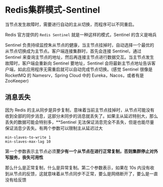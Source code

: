 # Redis集群模式-Sentinel

当节点发生故障时，需要进行自动的主从切换，而程序可以不同重启。

Redis 官方提供的 ``Redis Sentinel`` 就是一种这样的模式，Sentinel 的含义是哨兵



Sentinel 负责持续监控朱从节点的健康，当主节点挂掉时，自动选择一个最优的从节点切换成为主节点。客户端连接集群时，首先会连接 Sentinel，通过 Sentinel 来查询主节点的地址，然后再连接主节点进行数据交互。当主节点发生故障时，客户端会重新向 Sentinel 要地址，Sentinel 会将最新主节点地址告诉客户端，如此应用程序无需重启就可以自动完成节点切换。(感觉 Sentinel 很像是 RocketMQ 的 Namesrv，Spring Cloud 中的 Eureka，Nacos，或者有是 ZooKeeper)



## 消息丢失

因为 Redis 的主从同步是异步复制，意味着当前主节点挂掉时，从节点可能没有收到全部的同步消息，这部分未同步的消息就丢失了。如果主从延迟特别大，那么丢失的数据可能会特别多，**Sentinel 无法保证消息完全不丢失，但是也能尽量保证消息少丢失。有两个参数可以限制主从延迟过大

```
min-slaves-to-write 1
min-slaves-max-lag 10
```

第一个参数表示主节点必须**至少有一个从节点在进行正常复制，否则集群停止对外写服务，丧失可用性**

那么什么是正常复制，什么是异常复制。第二个参数表示，如果在 10s 内没有收到从节点的反馈，这就意味着从节点同步不正常，要么是网络断开了，要么是一直没有给反馈



